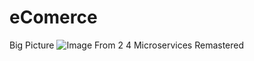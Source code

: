 # eComerce
  Big Picture
![Image From 2 4 Microservices Remastered](https://user-images.githubusercontent.com/71980215/174290075-64ee0dc6-0345-4159-8c77-6537f45ccb1e.png)
